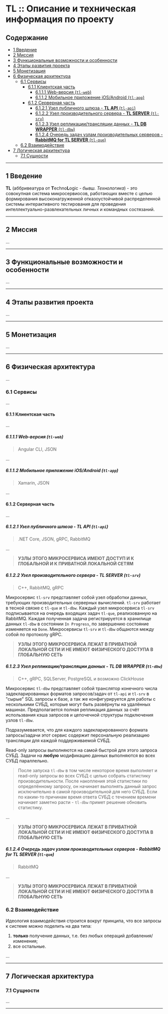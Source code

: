 # TL :: Описание и техническая информация по проекту

## Содержание

* [1 Введение](#1-Введение)
* [2 Миссия](#2-Миссия)
* [3 Функциональные возможности и особенности](#3-Функциональные-возможности-и-особенности)
* [4 Этапы развития проекта](#4-Этапы-развития-проекта)
* [5 Монетизация](#5-Монетизация)
* [6 Физическая архитектура](#6-Физическая-архитектура)
  * [6.1 Сервисы](#61-Сервисы)
    * [6.1.1 Клиентская часть](#611-Клиентская-часть)
      * [6.1.1.1 Web-версия (`tl-web`)](#6111-Web-версия-tl-web)
      * [6.1.1.2 Мобильное приложение iOS/Android (`tl-app`)](#6112-Мобильное-приложение-iOSAndroid-tl-app)
    * [6.1.2 Серверная часть](#612-Серверная-часть)
      * [6.1.2.1 Узел публичного шлюза - **TL API** (`tl-api`)](#6121-Узел-публичного-шлюза---TL-API-tl-api)
      * [6.1.2.2 Узел производительного сервера - **TL SERVER** (`tl-srv`)](#6122-Узел-производительного-сервера---TL-SERVER-tl-srv)
      * [6.1.2.3 Узел репликации/трансляции данных - **TL DB WRAPPER** (`tl-dbw`)](#6123-Узел-репликациитрансляции-данных---TL-DB-WRAPPER-tl-dbw)
      * [6.1.2.4 Очередь задач узлам производительных серверов - **RabbitMQ for TL SERVER** (`tl-que`)](#6124-Очередь-задач-узлам-производительных-серверов---RabbitMQ-for-TL-SERVER-tl-que)
  * [6.2 Взаимодействие](#62-Взаимодействие)
* [7 Логическая архитектура](#7-Логическая-архитектура)
  * [7.1 Сущности](#71-Сущности)

***

## 1 Введение

**TL** (аббривеатура от **T**echno**L**ogic - *бывш. Технологика*) - это совокупная система микросервиосов, работающих вместе с целью формирования высоконагруженной отказоустойчивой распределенной системы интерактивного тестирования для проведения интеллектуально-развлекательных личных и командных состязаний.
***

## 2 Миссия

...
***

## 3 Функциональные возможности и особенности

...
***

## 4 Этапы развития проекта

...
***

## 5 Монетизация

...
***

## 6 Физическая архитектура

...

### 6.1 Сервисы

...

#### 6.1.1 Клиентская часть

...

##### 6.1.1.1 Web-версия (`tl-web`)

>Angular CLI, JSON

...

##### 6.1.1.2 Мобильное приложение iOS/Android (`tl-app`)

>Xamarin, JSON

...

#### 6.1.2 Серверная часть

...

##### 6.1.2.1 Узел публичного шлюза - **TL API** (`tl-api`)

>.NET Core, JSON, gRPC, RabbitMQ

...

>**УЗЛЫ ЭТОГО МИКРОСЕРВИСА ИМЕЮТ ДОСТУП И К ГЛОБАЛЬНОЙ И К ПРИВАТНОЙ ЛОКАЛЬНОЙ СЕТЯМ**

##### 6.1.2.2 Узел производительного сервера - **TL SERVER** (`tl-srv`)

>C++, RabbitMQ, gRPC

Микросервис `tl-srv` представляет собой узел обработки данных, требующих производительных серверных вычислений. `tl-srv` работает в тесной связке с `tl-que` и `tl-dbw`. Каждый узел микросервиса `tl-srv` подписывается на очередь входящих задач `tl-que`, реализованную на RabbitMQ. Каждая полученная задача регистрируется в хранилище данных `tl-dbw` в состоянии `In Progress`, по завершению состояние изменяется на `Done`. Микросервисы `tl-srv` и `tl-dbw` общаются между собой по протоколу gRPC.

>**УЗЛЫ ЭТОГО МИКРОСЕРВИСА ЛЕЖАТ В ПРИВАТНОЙ ЛОКАЛЬНОЙ СЕТИ И НЕ ИМЕЮТ ФИЗИЧЕСКОГО ДОСТУПА В ГЛОБАЛЬНУЮ СЕТЬ**

##### 6.1.2.3 Узел репликации/трансляции данных - **TL DB WRAPPER** (`tl-dbw`)

>C++, gRPC, SQLServer, PostgreSQL и возможно ClickHouse

Микросервис `tl-dbw` представляет собой транслятор конечного числа задекларированных форматов запросов/задач от `tl-api` и `tl-srv` в "сырые" SQL запросы к базе, а так же конфигурируется для работы с несколькими СУБД, которые могут быть развёрнуты на удалённых машинах. Предполагается полная репликация данных за счёт использвания кэша запросов и цепочечной структуры подключения узлов `tl-dbw`.

Подразумевается, что для каждого задекларированного формата запросы/задачи этот сервис содержит персональную реализацию трансляции для каждой поддерживаемой СУБД.

Read-only запросы выполняются на самой быстрой для этого запроса СУБД. Задачи на **любую** модификацию данных выполняются во всех СУБД параллельно.

>После запуска `tl-dbw` в том числе некоторое время выполняет и read-only запросы во всех СУБД с целью собрать статистику производительности. После накопления этой статистики по определённому запросу, он начинает выполнять данный запрос исключительно в самой производительной для него СУБД. Если по каким-то причинам время ответа СУБД с течением времени начинает заметно расти - `tl-dbw` примет решение обновить статистику.

...

>**УЗЛЫ ЭТОГО МИКРОСЕРВИСА ЛЕЖАТ В ПРИВАТНОЙ ЛОКАЛЬНОЙ СЕТИ И НЕ ИМЕЮТ ФИЗИЧЕСКОГО ДОСТУПА В ГЛОБАЛЬНУЮ СЕТЬ**

##### 6.1.2.4 Очередь задач узлам производительных серверов - **RabbitMQ for TL SERVER** (`tl-que`)

>RabbitMQ

...

>**УЗЛЫ ЭТОГО МИКРОСЕРВИСА ЛЕЖАТ В ПРИВАТНОЙ ЛОКАЛЬНОЙ СЕТИ И НЕ ИМЕЮТ ФИЗИЧЕСКОГО ДОСТУПА В ГЛОБАЛЬНУЮ СЕТЬ**

### 6.2 Взаимодействие

Идеология взаимодействия строится вокруг принципа, что все запросы к системе можно поделить на два типа:

1. **только** получение данных, т.е. без любых операций добавления/изменения;
2. все остальные.

...
***

## 7 Логическая архитектура

### 7.1 Сущности

...
***
